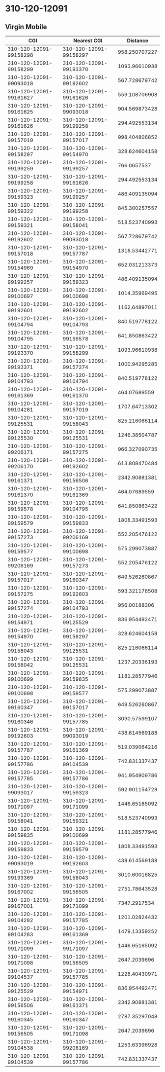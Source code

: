 # 310-120-12091
## Virgin Mobile


| CGI | Nearest CGI | Distance |
|-----|-------------|----------|
| 310-120-12091-99158298 | 310-120-12091-99158297 | 958.250707227 |
| 310-120-12091-99158299 | 310-120-12091-99193370 | 1093.96610938 |
| 310-120-12091-99093018 | 310-120-12091-99192602 | 567.728679742 |
| 310-120-12091-99161627 | 310-120-12091-99161626 | 559.108706908 |
| 310-120-12091-99161625 | 310-120-12091-99093018 | 904.569873428 |
| 310-120-12091-99161626 | 310-120-12091-99199258 | 294.492553134 |
| 310-120-12091-99157019 | 310-120-12091-99157017 | 998.404806852 |
| 310-120-12091-99158297 | 310-120-12091-99154970 | 328.624604158 |
| 310-120-12091-99199259 | 310-120-12091-99199257 | 766.0657537 |
| 310-120-12091-99199258 | 310-120-12091-99161626 | 294.492553134 |
| 310-120-12091-99159323 | 310-120-12091-99199257 | 486.409135094 |
| 310-120-12091-99159322 | 310-120-12091-99199258 | 845.300257557 |
| 310-120-12091-99159321 | 310-120-12091-99158041 | 518.523740993 |
| 310-120-12091-99192602 | 310-120-12091-99093018 | 567.728679742 |
| 310-120-12091-99157018 | 310-120-12091-99157787 | 1316.53442771 |
| 310-120-12091-99154969 | 310-120-12091-99154970 | 652.031213373 |
| 310-120-12091-99199257 | 310-120-12091-99159323 | 486.409135094 |
| 310-120-12091-99100697 | 310-120-12091-99100698 | 1014.35969495 |
| 310-120-12091-99192601 | 310-120-12091-99192602 | 1162.64897011 |
| 310-120-12091-99104794 | 310-120-12091-99104793 | 840.519778122 |
| 310-120-12091-99104795 | 310-120-12091-99159578 | 641.850863422 |
| 310-120-12091-99193370 | 310-120-12091-99158299 | 1093.96610938 |
| 310-120-12091-99193371 | 310-120-12091-99157274 | 1000.94295285 |
| 310-120-12091-99104793 | 310-120-12091-99104794 | 840.519778122 |
| 310-120-12091-99161369 | 310-120-12091-99161370 | 464.07689559 |
| 310-120-12091-99104281 | 310-120-12091-99157019 | 1707.64713302 |
| 310-120-12091-99125531 | 310-120-12091-99158043 | 825.216066114 |
| 310-120-12091-99125530 | 310-120-12091-99125531 | 1246.38504787 |
| 310-120-12091-99206171 | 310-120-12091-99157275 | 966.327090735 |
| 310-120-12091-99206170 | 310-120-12091-99192602 | 613.808470484 |
| 310-120-12091-99161371 | 310-120-12091-99156506 | 2342.90881381 |
| 310-120-12091-99161370 | 310-120-12091-99161369 | 464.07689559 |
| 310-120-12091-99159578 | 310-120-12091-99104795 | 641.850863422 |
| 310-120-12091-99159579 | 310-120-12091-99159833 | 1808.33491593 |
| 310-120-12091-99157273 | 310-120-12091-99206169 | 552.205476122 |
| 310-120-12091-99159577 | 310-120-12091-99100698 | 575.299073887 |
| 310-120-12091-99206169 | 310-120-12091-99157273 | 552.205476122 |
| 310-120-12091-99157017 | 310-120-12091-99160347 | 649.526260867 |
| 310-120-12091-99157275 | 310-120-12091-99192603 | 593.321176508 |
| 310-120-12091-99157274 | 310-120-12091-99104793 | 956.00188306 |
| 310-120-12091-99154971 | 310-120-12091-99125529 | 836.954492471 |
| 310-120-12091-99154970 | 310-120-12091-99158297 | 328.624604158 |
| 310-120-12091-99158043 | 310-120-12091-99125531 | 825.216066114 |
| 310-120-12091-99158042 | 310-120-12091-99125531 | 1237.20336193 |
| 310-120-12091-99100699 | 310-120-12091-99159835 | 1181.28577946 |
| 310-120-12091-99100698 | 310-120-12091-99159577 | 575.299073887 |
| 310-120-12091-99160347 | 310-120-12091-99157017 | 649.526260867 |
| 310-120-12091-99160346 | 310-120-12091-99157785 | 3090.57599107 |
| 310-120-12091-99192603 | 310-120-12091-99093019 | 438.614569188 |
| 310-120-12091-99157787 | 310-120-12091-99161369 | 519.039064216 |
| 310-120-12091-99157786 | 310-120-12091-99104539 | 742.831337437 |
| 310-120-12091-99157785 | 310-120-12091-99157786 | 941.954909786 |
| 310-120-12091-99093017 | 310-120-12091-99159323 | 592.901154728 |
| 310-120-12091-99171097 | 310-120-12091-99171099 | 1446.65165092 |
| 310-120-12091-99158041 | 310-120-12091-99159321 | 518.523740993 |
| 310-120-12091-99159835 | 310-120-12091-99100699 | 1181.28577946 |
| 310-120-12091-99159833 | 310-120-12091-99159579 | 1808.33491593 |
| 310-120-12091-99093019 | 310-120-12091-99192603 | 438.614569188 |
| 310-120-12091-99193369 | 310-120-12091-99158043 | 3010.60016825 |
| 310-120-12091-99167002 | 310-120-12091-99156505 | 2751.78643528 |
| 310-120-12091-99167001 | 310-120-12091-99171099 | 7347.2917534 |
| 310-120-12091-99104282 | 310-120-12091-99157785 | 1201.02824432 |
| 310-120-12091-99104283 | 310-120-12091-99161369 | 1479.13359252 |
| 310-120-12091-99171099 | 310-120-12091-99171097 | 1446.65165092 |
| 310-120-12091-99171098 | 310-120-12091-99156505 | 2647.2039696 |
| 310-120-12091-99104537 | 310-120-12091-99157785 | 1228.40430971 |
| 310-120-12091-99125529 | 310-120-12091-99154971 | 836.954492471 |
| 310-120-12091-99156506 | 310-120-12091-99161371 | 2342.90881381 |
| 310-120-12091-99160345 | 310-120-12091-99160347 | 2787.35297048 |
| 310-120-12091-99156505 | 310-120-12091-99171098 | 2647.2039696 |
| 310-120-12091-99104538 | 310-120-12091-99206169 | 1253.63396928 |
| 310-120-12091-99104539 | 310-120-12091-99157786 | 742.831337437 |

